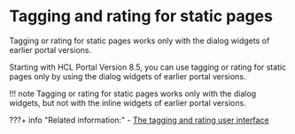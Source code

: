 # Tagging and rating for static pages

Tagging or rating for static pages works only with the dialog widgets of earlier portal versions.

Starting with HCL Portal Version 8.5, you can use tagging or rating for static pages only by using the dialog widgets of earlier portal versions.

!!! note
    Tagging or rating for static pages works only with the dialog widgets, but not with the inline widgets of earlier portal versions.


???+ info "Related information:"
    - [The tagging and rating user interface](../tagging_rating/tagging_rating_ui/index.md)

